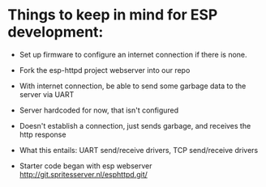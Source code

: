 # Things to keep in mind for ESP development: 
* Set up firmware to configure an internet connection if there is none.
* Fork the esp-httpd project webserver into our repo
* With internet connection, be able to send some garbage data to the server via UART
* Server hardcoded for now, that isn't configured
* Doesn't establish a connection, just sends garbage, and receives the http response

* What this entails: UART send/receive drivers, TCP send/receive drivers

* Starter code began with esp webserver http://git.spritesserver.nl/esphttpd.git/


